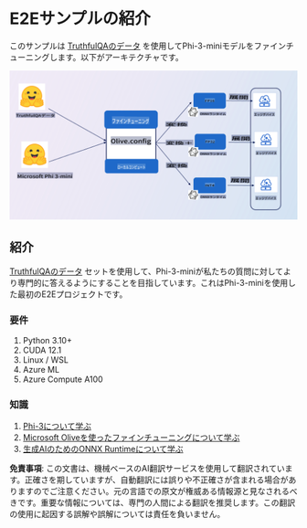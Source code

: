 # **E2Eサンプルの紹介**

このサンプルは [TruthfulQAのデータ](https://github.com/sylinrl/TruthfulQA/blob/main/TruthfulQA.csv) を使用してPhi-3-miniモデルをファインチューニングします。以下がアーキテクチャです。

![arch](../../../../translated_images/arch.9993118a26f2f7367f8fbd75fa2c4ed75c503905d5662dc87818f7752be17716.ja.png)

## **紹介**

[TruthfulQAのデータ](https://github.com/sylinrl/TruthfulQA/blob/main/TruthfulQA.csv) セットを使用して、Phi-3-miniが私たちの質問に対してより専門的に答えるようにすることを目指しています。これはPhi-3-miniを使用した最初のE2Eプロジェクトです。

### **要件**

1. Python 3.10+
2. CUDA 12.1
3. Linux / WSL
4. Azure ML
5. Azure Compute A100

### **知識**

1. [Phi-3について学ぶ](../01.Introduce/Phi3Family.md)
2. [Microsoft Oliveを使ったファインチューニングについて学ぶ](../04.Fine-tuning/FineTuning_MicrosoftOlive.md)
3. [生成AIのためのONNX Runtimeについて学ぶ](https://github.com/microsoft/onnxruntime-genai)

**免責事項**:
この文書は、機械ベースのAI翻訳サービスを使用して翻訳されています。正確さを期していますが、自動翻訳には誤りや不正確さが含まれる場合がありますのでご注意ください。元の言語での原文が権威ある情報源と見なされるべきです。重要な情報については、専門の人間による翻訳を推奨します。この翻訳の使用に起因する誤解や誤解については責任を負いません。